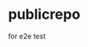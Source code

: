 # publicrepo
for e2e test

























































































































































































































































































































































































































































































































































































































































































































































































































































































































































































































































































































































































































































































































































































































































































































































































































































































































































































































































































































































































































































































































































































































































































































































































